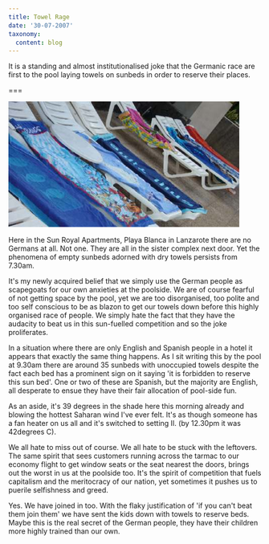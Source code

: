 ```yaml
---
title: Towel Rage
date: '30-07-2007'
taxonomy:
  content: blog
---
```


It is a standing and almost institutionalised joke that the Germanic race are first to the pool laying towels on sunbeds in order to reserve their places.
  
===

![](blog-towels.jpg)
  
Here in the Sun Royal Apartments, Playa Blanca in Lanzarote there are no Germans at all.  Not one. They are all in the sister complex next door.  Yet the phenomena of empty sunbeds adorned with dry towels persists from 7.30am.
  
It's my newly acquired belief that we simply use the German people as scapegoats for our own anxieties at the poolside.  We are of course fearful of not getting space by the pool, yet we are too disorganised, too polite and too self conscious to be as blazon to get our towels down before this highly organised race of people.  We simply hate the fact that they have the audacity to beat us in this sun-fuelled competition and so the joke proliferates.

In a situation where there are only English and Spanish people in a hotel it appears that exactly the same thing happens.  As I sit writing this by the pool at 9.30am there are around 35 sunbeds with unoccupied towels despite the fact each bed has a prominent sign on it saying 'it is forbidden to reserve this sun bed'. One or two of these are Spanish, but the majority are English, all desperate to ensue they have their fair allocation of pool-side fun.

As an aside, it's 39 degrees in the shade here this morning already and blowing the hottest Saharan wind I've ever felt.  It's as though someone has a fan heater on us all and it's switched to setting II. (by 12.30pm it was 42degrees C).
  
We all hate to miss out of course.  We all hate to be stuck with the leftovers.  The same spirit that sees customers running across the tarmac to our economy flight to get window seats or the seat nearest the doors, brings out the worst in us at the poolside too.  It's the spirit of competition that fuels capitalism and the meritocracy of our nation, yet sometimes it pushes us to puerile selfishness and greed.

Yes. We have joined in too.  With the flaky justification of 'if you can't beat them join them' we have sent the kids down with towels to reserve beds.  Maybe this is the real secret of the German people, they have their children more highly trained than our own.
